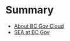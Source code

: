 # Summary

* [About BC Gov Cloud](./01_About_bcgov_cloud.md)
* [SEA at BC Gov](./02_sea_at_bc_Gov.md)

